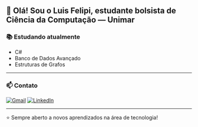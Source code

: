 ## 👋 Olá! Sou o Luis Felipi, estudante bolsista de Ciência da Computação — Unimar  
### 📚 Estudando atualmente
- C#  
- Banco de Dados Avançado  
- Estruturas de Grafos  

---

### 📫 Contato
[![Gmail](https://img.shields.io/badge/Gmail-D14836?style=for-the-badge&logo=gmail&logoColor=white)](mailto:linsluisfelipi@gmail.com) [![LinkedIn](https://img.shields.io/badge/LinkedIn-0077B5?style=for-the-badge&logo=linkedin&logoColor=white)](https://www.linkedin.com/in/luiisLIins)  

---

⭐ Sempre aberto a novos aprendizados na área de tecnologia!
